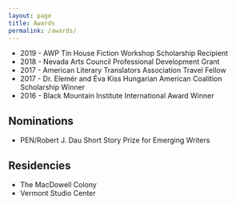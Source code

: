 ```yaml
---
layout: page
title: Awards
permalink: /awards/
---
```


- 2019 - AWP Tin House Fiction Workshop Scholarship Recipient
- 2018 - Nevada Arts Council Professional Development Grant
- 2017 - American Literary Translators Association Travel Fellow
- 2017 - Dr. Elemér and Éva Kiss Hungarian American Coalition Scholarship Winner
- 2016 - Black Mountain Institute International Award Winner

## Nominations

- PEN/Robert J. Dau Short Story Prize for Emerging Writers

## Residencies

- The MacDowell Colony
- Vermont Studio Center